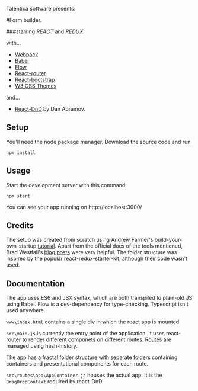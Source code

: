 Talentica software presents:

#Form builder.

###starring *REACT* and *REDUX*

with...

- [Webpack](http://webpack.github.io/docs/)
- [Babel](http://babeljs.io/docs/setup/#installation)
- [Flow](https://flowtype.org/)
- [React-router](https://react-router.now.sh/)
- [React-bootstrap](https://react-bootstrap.github.io/getting-started.html)
- [W3 CSS Themes](http://www.w3schools.com/w3css/w3css_color_themes.asp)

and...

- [React-DnD](https://gaearon.github.io/react-dnd/) by Dan Abramov.


Setup
---

You'll need the node package manager. Download the source code and run

```
npm install
```



Usage
---

Start the development server with this command:

```
npm start
```

You can see your app running on http://localhost:3000/


Credits
---

The setup was created from scratch using Andrew Farmer's build-your-own-startup [tutorial](http://andrewhfarmer.com/build-your-own-starter/#0-intro). Apart from the official docs of the tools mentioned, Brad Westfall's [blog posts](https://css-tricks.com/learning-react-router/) were very helpful. The folder structure was inspired by the popular [react-redux-starter-kit](https://github.com/davezuko/react-redux-starter-kit), although their code wasn't used.

Documentation
---

The app uses ES6 and JSX syntax, which are both transpiled to plain-old JS using Babel. Flow is a dev-dependency for type-checking. Typescript isn't used anywhere.

`www\index.html` contains a single div in which the react app is mounted.

`src\main.js` is currently the entry point of the application. It uses react-router to render different componets on different routes. Routes are managed using hash-history.

The app has a fractal folder structure with separate folders containing containers and presentational components for each route.

`src\routes\app\AppContainer.js` houses the actual app. It is the `DragDropContext` required by react-DnD.
